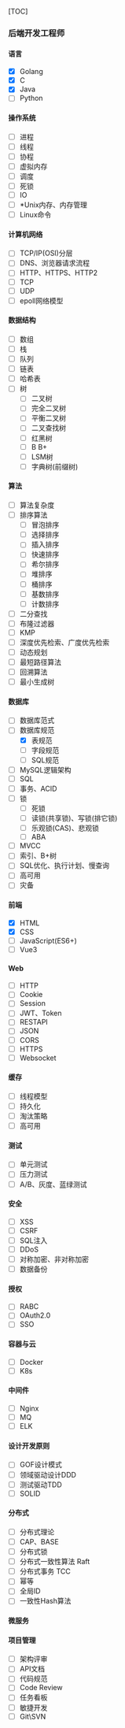[TOC]

### 后端开发工程师

#### 语言

- [x] Golang
- [x] C
- [x] Java
- [ ] Python

#### 操作系统

- [ ] 进程
- [ ] 线程
- [ ] 协程
- [ ] 虚拟内存
- [ ] 调度
- [ ] 死锁
- [ ] IO
- [ ] *Unix内存、内存管理
- [ ] Linux命令

#### 计算机网络

- [ ] TCP/IP(OSI)分层
- [ ] DNS、浏览器请求流程
- [ ] HTTP、HTTPS、HTTP2
- [ ] TCP
- [ ] UDP
- [ ] epoll网络模型

#### 数据结构

- [ ] 数组
- [ ] 栈
- [ ] 队列
- [ ] 链表
- [ ] 哈希表
- [ ] 树
    - [ ] 二叉树
    - [ ] 完全二叉树
    - [ ] 平衡二叉树
    - [ ] 二叉查找树
    - [ ] 红黑树
    - [ ] B B+
    - [ ] LSM树
    - [ ] 字典树(前缀树)

#### 算法

- [ ] 算法复杂度
- [ ] 排序算法
    - [ ] 冒泡排序
    - [ ] 选择排序
    - [ ] 插入排序
    - [ ] 快速排序
    - [ ] 希尔排序
    - [ ] 堆排序
    - [ ] 桶排序
    - [ ] 基数排序
    - [ ] 计数排序
- [ ] 二分查找
- [ ] 布隆过滤器
- [ ] KMP
- [ ] 深度优先检索、广度优先检索
- [ ] 动态规划
- [ ] 最短路径算法
- [ ] 回溯算法
- [ ] 最小生成树

#### 数据库

- [ ] 数据库范式
- [ ] 数据库规范
    - [x] 表规范
    - [ ] 字段规范
    - [ ] SQL规范
- [ ] MySQL逻辑架构
- [ ] SQL
- [ ] 事务、ACID
- [ ] 锁
    - [ ] 死锁
    - [ ] 读锁(共享锁)、写锁(排它锁)
    - [ ] 乐观锁(CAS)、悲观锁
    - [ ] ABA
- [ ] MVCC
- [ ] 索引、B+树
- [ ] SQL优化、执行计划、慢查询
- [ ] 高可用
- [ ] 灾备

#### 前端

- [x] HTML
- [x] CSS
- [ ] JavaScript(ES6+)
- [ ] Vue3

#### Web

- [ ] HTTP
- [ ] Cookie
- [ ] Session
- [ ] JWT、Token
- [ ] RESTAPI
- [ ] JSON
- [ ] CORS
- [ ] HTTPS
- [ ] Websocket

#### 缓存

- [ ] 线程模型
- [ ] 持久化
- [ ] 淘汰策略
- [ ] 高可用

#### 测试

- [ ] 单元测试
- [ ] 压力测试
- [ ] A/B、灰度、蓝绿测试

#### 安全

- [ ] XSS
- [ ] CSRF
- [ ] SQL注入
- [ ] DDoS
- [ ] 对称加密、非对称加密
- [ ] 数据备份

#### 授权

- [ ] RABC
- [ ] OAuth2.0
- [ ] SSO

#### 容器与云

- [ ] Docker
- [ ] K8s

#### 中间件

- [ ] Nginx
- [ ] MQ
- [ ] ELK

#### 设计开发原则

- [ ] GOF设计模式
- [ ] 领域驱动设计DDD
- [ ] 测试驱动TDD
- [ ] SOLID

#### 分布式

- [ ] 分布式理论
- [ ] CAP、BASE
- [ ] 分布式锁
- [ ] 分布式一致性算法 Raft
- [ ] 分布式事务 TCC
- [ ] 幂等
- [ ] 全局ID
- [ ] 一致性Hash算法

#### 微服务

#### 项目管理

- [ ] 架构评审
- [ ] API文档
- [ ] 代码规范
- [ ] Code Review
- [ ] 任务看板
- [ ] 敏捷开发
- [ ] Git\SVN
